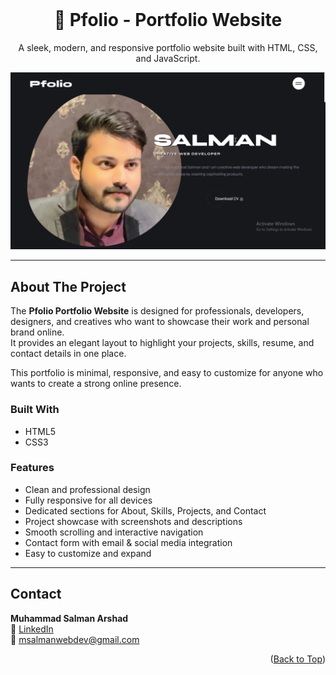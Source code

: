 <div id="top"></div>

<br />
<div align="center">
  <h1>💼 Pfolio - Portfolio Website</h1>
  <p>A sleek, modern, and responsive portfolio website built with HTML, CSS, and JavaScript.</p>
  <img src="Pfolio%20website/assets/images/screenshot.png" alt="Pfolio Portfolio Website Screenshot" width="700"/>
</div>

---

## About The Project

The **Pfolio Portfolio Website** is designed for professionals, developers, designers, and creatives who want to showcase their work and personal brand online.  
It provides an elegant layout to highlight your projects, skills, resume, and contact details in one place.  

This portfolio is minimal, responsive, and easy to customize for anyone who wants to create a strong online presence.  

### Built With

- HTML5  
- CSS3 

### Features

- Clean and professional design  
- Fully responsive for all devices  
- Dedicated sections for About, Skills, Projects, and Contact  
- Project showcase with screenshots and descriptions  
- Smooth scrolling and interactive navigation  
- Contact form with email & social media integration  
- Easy to customize and expand  

---

## Contact

**Muhammad Salman Arshad**  
🔗 [LinkedIn](https://www.linkedin.com/in/muhammad-salmanarshad/)  
📧 [msalmanwebdev@gmail.com](mailto:msalmanwebdev@gmail.com)

<p align="right">(<a href="#top">Back to Top</a>)</p>
